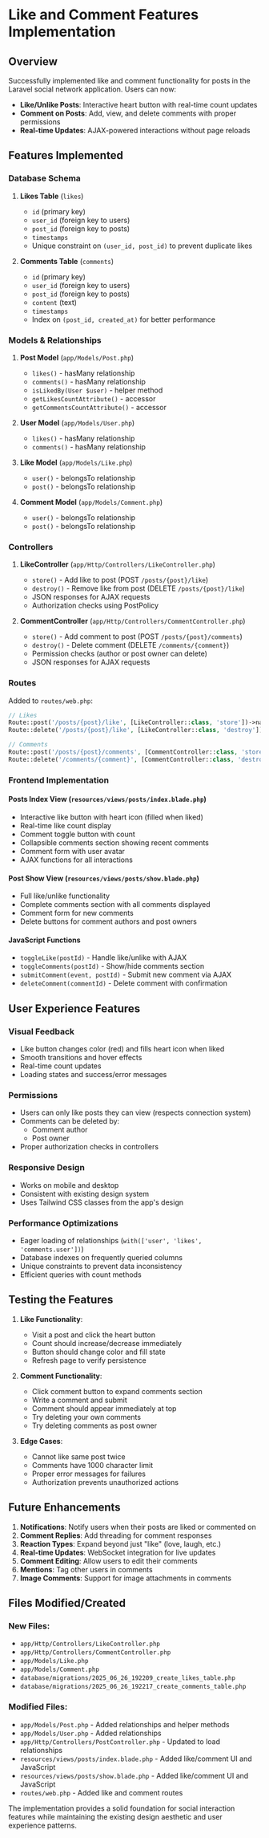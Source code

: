 # Like and Comment Features Implementation

## Overview
Successfully implemented like and comment functionality for posts in the Laravel social network application. Users can now:

- **Like/Unlike Posts**: Interactive heart button with real-time count updates
- **Comment on Posts**: Add, view, and delete comments with proper permissions
- **Real-time Updates**: AJAX-powered interactions without page reloads

## Features Implemented

### Database Schema
1. **Likes Table** (`likes`)
   - `id` (primary key)
   - `user_id` (foreign key to users)
   - `post_id` (foreign key to posts)
   - `timestamps`
   - Unique constraint on `(user_id, post_id)` to prevent duplicate likes

2. **Comments Table** (`comments`)
   - `id` (primary key)
   - `user_id` (foreign key to users)
   - `post_id` (foreign key to posts)
   - `content` (text)
   - `timestamps`
   - Index on `(post_id, created_at)` for better performance

### Models & Relationships
1. **Post Model** (`app/Models/Post.php`)
   - `likes()` - hasMany relationship
   - `comments()` - hasMany relationship
   - `isLikedBy(User $user)` - helper method
   - `getLikesCountAttribute()` - accessor
   - `getCommentsCountAttribute()` - accessor

2. **User Model** (`app/Models/User.php`)
   - `likes()` - hasMany relationship
   - `comments()` - hasMany relationship

3. **Like Model** (`app/Models/Like.php`)
   - `user()` - belongsTo relationship
   - `post()` - belongsTo relationship

4. **Comment Model** (`app/Models/Comment.php`)
   - `user()` - belongsTo relationship
   - `post()` - belongsTo relationship

### Controllers
1. **LikeController** (`app/Http/Controllers/LikeController.php`)
   - `store()` - Add like to post (POST `/posts/{post}/like`)
   - `destroy()` - Remove like from post (DELETE `/posts/{post}/like`)
   - JSON responses for AJAX requests
   - Authorization checks using PostPolicy

2. **CommentController** (`app/Http/Controllers/CommentController.php`)
   - `store()` - Add comment to post (POST `/posts/{post}/comments`)
   - `destroy()` - Delete comment (DELETE `/comments/{comment}`)
   - Permission checks (author or post owner can delete)
   - JSON responses for AJAX requests

### Routes
Added to `routes/web.php`:
```php
// Likes
Route::post('/posts/{post}/like', [LikeController::class, 'store'])->name('posts.like');
Route::delete('/posts/{post}/like', [LikeController::class, 'destroy'])->name('posts.unlike');

// Comments
Route::post('/posts/{post}/comments', [CommentController::class, 'store'])->name('posts.comments.store');
Route::delete('/comments/{comment}', [CommentController::class, 'destroy'])->name('comments.destroy');
```

### Frontend Implementation

#### Posts Index View (`resources/views/posts/index.blade.php`)
- Interactive like button with heart icon (filled when liked)
- Real-time like count display
- Comment toggle button with count
- Collapsible comments section showing recent comments
- Comment form with user avatar
- AJAX functions for all interactions

#### Post Show View (`resources/views/posts/show.blade.php`)
- Full like/unlike functionality
- Complete comments section with all comments displayed
- Comment form for new comments
- Delete buttons for comment authors and post owners

#### JavaScript Functions
- `toggleLike(postId)` - Handle like/unlike with AJAX
- `toggleComments(postId)` - Show/hide comments section
- `submitComment(event, postId)` - Submit new comment via AJAX
- `deleteComment(commentId)` - Delete comment with confirmation

## User Experience Features

### Visual Feedback
- Like button changes color (red) and fills heart icon when liked
- Smooth transitions and hover effects
- Real-time count updates
- Loading states and success/error messages

### Permissions
- Users can only like posts they can view (respects connection system)
- Comments can be deleted by:
  - Comment author
  - Post owner
- Proper authorization checks in controllers

### Responsive Design
- Works on mobile and desktop
- Consistent with existing design system
- Uses Tailwind CSS classes from the app's design

### Performance Optimizations
- Eager loading of relationships (`with(['user', 'likes', 'comments.user'])`)
- Database indexes on frequently queried columns
- Unique constraints to prevent data inconsistency
- Efficient queries with count methods

## Testing the Features

1. **Like Functionality**:
   - Visit a post and click the heart button
   - Count should increase/decrease immediately
   - Button should change color and fill state
   - Refresh page to verify persistence

2. **Comment Functionality**:
   - Click comment button to expand comments section
   - Write a comment and submit
   - Comment should appear immediately at top
   - Try deleting your own comments
   - Try deleting comments as post owner

3. **Edge Cases**:
   - Cannot like same post twice
   - Comments have 1000 character limit
   - Proper error messages for failures
   - Authorization prevents unauthorized actions

## Future Enhancements

1. **Notifications**: Notify users when their posts are liked or commented on
2. **Comment Replies**: Add threading for comment responses
3. **Reaction Types**: Expand beyond just "like" (love, laugh, etc.)
4. **Real-time Updates**: WebSocket integration for live updates
5. **Comment Editing**: Allow users to edit their comments
6. **Mentions**: Tag other users in comments
7. **Image Comments**: Support for image attachments in comments

## Files Modified/Created

### New Files:
- `app/Http/Controllers/LikeController.php`
- `app/Http/Controllers/CommentController.php`
- `app/Models/Like.php`
- `app/Models/Comment.php`
- `database/migrations/2025_06_26_192209_create_likes_table.php`
- `database/migrations/2025_06_26_192217_create_comments_table.php`

### Modified Files:
- `app/Models/Post.php` - Added relationships and helper methods
- `app/Models/User.php` - Added relationships
- `app/Http/Controllers/PostController.php` - Updated to load relationships
- `resources/views/posts/index.blade.php` - Added like/comment UI and JavaScript
- `resources/views/posts/show.blade.php` - Added like/comment UI and JavaScript
- `routes/web.php` - Added like and comment routes

The implementation provides a solid foundation for social interaction features while maintaining the existing design aesthetic and user experience patterns.
